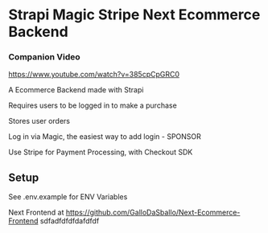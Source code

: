 # Strapi Magic Stripe Next Ecommerce Backend

### Companion Video
https://www.youtube.com/watch?v=385cpCpGRC0

A Ecommerce Backend made with Strapi

Requires users to be logged in to make a purchase

Stores user orders

Log in via Magic, the easiest way to add login - SPONSOR

Use Stripe for Payment Processing, with Checkout SDK

## Setup

See .env.example for ENV Variables

Next Frontend at https://github.com/GalloDaSballo/Next-Ecommerce-Frontend
sdfadfdfdfdafdfdf
